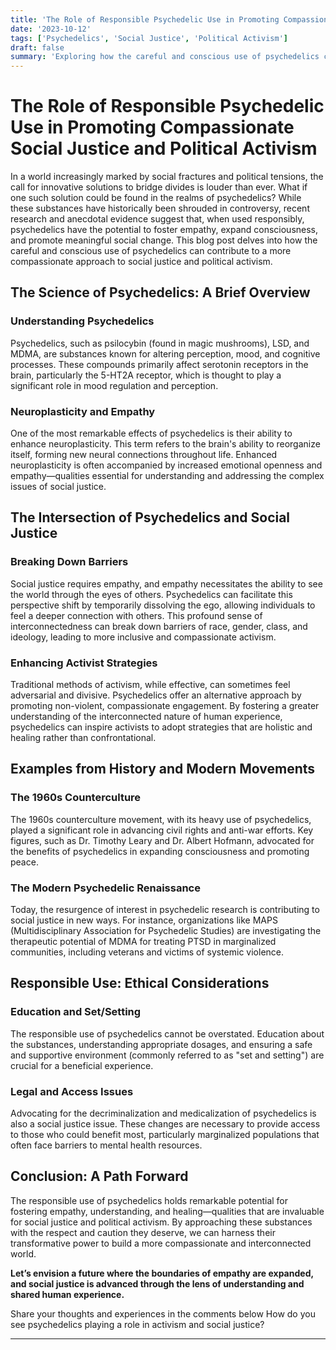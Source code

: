 ```yaml
---
title: 'The Role of Responsible Psychedelic Use in Promoting Compassionate Social Justice and Political Activism'
date: '2023-10-12'
tags: ['Psychedelics', 'Social Justice', 'Political Activism']
draft: false
summary: 'Exploring how the careful and conscious use of psychedelics can foster empathy, understanding, and effective activism in the realms of social justice and politics.'
---
```


# The Role of Responsible Psychedelic Use in Promoting Compassionate Social Justice and Political Activism

In a world increasingly marked by social fractures and political tensions, the call for innovative solutions to bridge divides is louder than ever. What if one such solution could be found in the realms of psychedelics? While these substances have historically been shrouded in controversy, recent research and anecdotal evidence suggest that, when used responsibly, psychedelics have the potential to foster empathy, expand consciousness, and promote meaningful social change. This blog post delves into how the careful and conscious use of psychedelics can contribute to a more compassionate approach to social justice and political activism.

## The Science of Psychedelics: A Brief Overview

### Understanding Psychedelics

Psychedelics, such as psilocybin (found in magic mushrooms), LSD, and MDMA, are substances known for altering perception, mood, and cognitive processes. These compounds primarily affect serotonin receptors in the brain, particularly the 5-HT2A receptor, which is thought to play a significant role in mood regulation and perception.

### Neuroplasticity and Empathy

One of the most remarkable effects of psychedelics is their ability to enhance neuroplasticity. This term refers to the brain's ability to reorganize itself, forming new neural connections throughout life. Enhanced neuroplasticity is often accompanied by increased emotional openness and empathy—qualities essential for understanding and addressing the complex issues of social justice.

## The Intersection of Psychedelics and Social Justice

### Breaking Down Barriers

Social justice requires empathy, and empathy necessitates the ability to see the world through the eyes of others. Psychedelics can facilitate this perspective shift by temporarily dissolving the ego, allowing individuals to feel a deeper connection with others. This profound sense of interconnectedness can break down barriers of race, gender, class, and ideology, leading to more inclusive and compassionate activism.

### Enhancing Activist Strategies

Traditional methods of activism, while effective, can sometimes feel adversarial and divisive. Psychedelics offer an alternative approach by promoting non-violent, compassionate engagement. By fostering a greater understanding of the interconnected nature of human experience, psychedelics can inspire activists to adopt strategies that are holistic and healing rather than confrontational.

## Examples from History and Modern Movements

### The 1960s Counterculture

The 1960s counterculture movement, with its heavy use of psychedelics, played a significant role in advancing civil rights and anti-war efforts. Key figures, such as Dr. Timothy Leary and Dr. Albert Hofmann, advocated for the benefits of psychedelics in expanding consciousness and promoting peace.

### The Modern Psychedelic Renaissance

Today, the resurgence of interest in psychedelic research is contributing to social justice in new ways. For instance, organizations like MAPS (Multidisciplinary Association for Psychedelic Studies) are investigating the therapeutic potential of MDMA for treating PTSD in marginalized communities, including veterans and victims of systemic violence.

## Responsible Use: Ethical Considerations

### Education and Set/Setting

The responsible use of psychedelics cannot be overstated. Education about the substances, understanding appropriate dosages, and ensuring a safe and supportive environment (commonly referred to as "set and setting") are crucial for a beneficial experience.

### Legal and Access Issues

Advocating for the decriminalization and medicalization of psychedelics is also a social justice issue. These changes are necessary to provide access to those who could benefit most, particularly marginalized populations that often face barriers to mental health resources.

## Conclusion: A Path Forward

The responsible use of psychedelics holds remarkable potential for fostering empathy, understanding, and healing—qualities that are invaluable for social justice and political activism. By approaching these substances with the respect and caution they deserve, we can harness their transformative power to build a more compassionate and interconnected world.

**Let’s envision a future where the boundaries of empathy are expanded, and social justice is advanced through the lens of understanding and shared human experience.** 

Share your thoughts and experiences in the comments below How do you see psychedelics playing a role in activism and social justice? 

---

